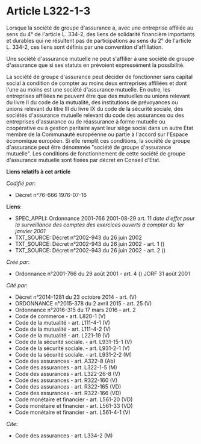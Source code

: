 # Article L322-1-3

Lorsque la société de groupe d'assurance a, avec une entreprise affiliée au sens du 4° de l'article L. 334-2, des liens de
solidarité financière importants et durables qui ne résultent pas de participations au sens du 2° de l'article L. 334-2, ces
liens sont définis par une convention d'affiliation.

Une société d'assurance mutuelle ne peut s'affilier à une société de groupe d'assurance que si ses statuts en prévoient
expressément la possibilité.

La société de groupe d'assurance peut décider de fonctionner sans capital social à condition de compter au moins deux
entreprises affiliées et dont l'une au moins est une société d'assurance mutuelle. En outre, les entreprises affiliées ne
peuvent être que des mutuelles ou unions relevant du livre II du code de la mutualité, des institutions de prévoyances ou
unions relevant du titre III du livre IX du code de la sécurité sociale, des sociétés d'assurance mutuelle relevant du code
des assurances ou des entreprises d'assurance ou de réassurance à forme mutuelle ou coopérative ou à gestion paritaire ayant
leur siège social dans un autre Etat membre de la Communauté européenne ou partie à l'accord sur l'Espace économique
européen. Si elle remplit ces conditions, la société de groupe d'assurance peut être dénommée "société de groupe d'assurance
mutuelle". Les conditions de fonctionnement de cette société de groupe d'assurance mutuelle sont fixées par décret en Conseil
d'Etat.

**Liens relatifs à cet article**

_Codifié par_:

  - Décret n°76-666 1976-07-16

**Liens**:

  - SPEC_APPLI: Ordonnance 2001-766 2001-08-29 art. 11 *date d'effet pour la surveillance des comptes des exercices ouverts à compter du 1er janvier 2001*
  - TXT_SOURCE: Décret n°2002-943 du 26 juin 2002
  - TXT_SOURCE: Décret n°2002-943 du 26 juin 2002 - art. 1 ()
  - TXT_SOURCE: Décret n°2002-943 du 26 juin 2002 - art. 2 ()

_Créé par_:

  - Ordonnance n°2001-766 du 29 août 2001 - art. 4 () JORF 31 août 2001

_Cité par_:

  - Décret n°2014-1281 du 23 octobre 2014 - art. (V)
  - ORDONNANCE n°2015-378 du 2 avril 2015 - art. 25 (V)
  - Ordonnance n°2016-315 du 17 mars 2016 - art. 2
  - Code de commerce - art. L820-1 (V)
  - Code de la mutualité - art. L111-4-1 (V)
  - Code de la mutualité - art. L111-4-2 (V)
  - Code de la mutualité - art. L221-19 (V)
  - Code de la sécurité sociale. - art. L931-15-1 (V)
  - Code de la sécurité sociale. - art. L931-2-1 (V)
  - Code de la sécurité sociale. - art. L931-2-2 (M)
  - Code des assurances - art. A322-8 (Ab)
  - Code des assurances - art. L322-1-5 (M)
  - Code des assurances - art. L322-26-8 (V)
  - Code des assurances - art. R322-160 (V)
  - Code des assurances - art. R322-165 (VD)
  - Code des assurances - art. R322-166 (VD)
  - Code monétaire et financier - art. L561-20 (VD)
  - Code monétaire et financier - art. L561-33 (VD)
  - Code monétaire et financier - art. L561-4-1 (V)

_Cite_:

  - Code des assurances - art. L334-2 (M)
